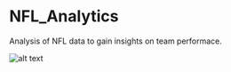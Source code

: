 # NFL_Analytics
Analysis of NFL data to gain insights on team performace.

![alt text](https://github.com/timhulak/NFL_Analytics/img/blob/main/1Title.png?raw=true)
